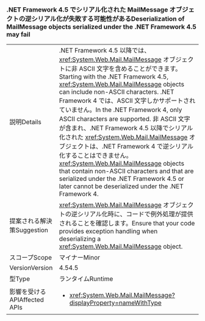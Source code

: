 ### <a name="deserialization-of-mailmessage-objects-serialized-under-the-net-framework-45-may-fail"></a><span data-ttu-id="e2739-101">.NET Framework 4.5 でシリアル化された MailMessage オブジェクトの逆シリアル化が失敗する可能性がある</span><span class="sxs-lookup"><span data-stu-id="e2739-101">Deserialization of MailMessage objects serialized under the .NET Framework 4.5 may fail</span></span>

|   |   |
|---|---|
|<span data-ttu-id="e2739-102">説明</span><span class="sxs-lookup"><span data-stu-id="e2739-102">Details</span></span>|<span data-ttu-id="e2739-103">.NET Framework 4.5 以降では、<xref:System.Web.Mail.MailMessage> オブジェクトに非 ASCII 文字を含めることができます。</span><span class="sxs-lookup"><span data-stu-id="e2739-103">Starting with the .NET Framework 4.5, <xref:System.Web.Mail.MailMessage> objects can include non-ASCII characters.</span></span> <span data-ttu-id="e2739-104">.NET Framework 4 では、ASCII 文字しかサポートされていません。</span><span class="sxs-lookup"><span data-stu-id="e2739-104">In the .NET Framework 4, only ASCII characters are supported.</span></span> <span data-ttu-id="e2739-105">非 ASCII 文字が含まれ、.NET Framework 4.5 以降でシリアル化された <xref:System.Web.Mail.MailMessage> オブジェクトは、.NET Framework 4 で逆シリアル化することはできません。</span><span class="sxs-lookup"><span data-stu-id="e2739-105"><xref:System.Web.Mail.MailMessage> objects that contain non-ASCII characters and that are serialized under the .NET Framework 4.5 or later cannot be deserialized under the .NET Framework 4.</span></span>|
|<span data-ttu-id="e2739-106">提案される解決策</span><span class="sxs-lookup"><span data-stu-id="e2739-106">Suggestion</span></span>|<span data-ttu-id="e2739-107"><xref:System.Web.Mail.MailMessage> オブジェクトの逆シリアル化時に、コードで例外処理が提供されることを確認します。</span><span class="sxs-lookup"><span data-stu-id="e2739-107">Ensure that your code provides exception handling when deserializing a <xref:System.Web.Mail.MailMessage> object.</span></span>|
|<span data-ttu-id="e2739-108">スコープ</span><span class="sxs-lookup"><span data-stu-id="e2739-108">Scope</span></span>|<span data-ttu-id="e2739-109">マイナー</span><span class="sxs-lookup"><span data-stu-id="e2739-109">Minor</span></span>|
|<span data-ttu-id="e2739-110">Version</span><span class="sxs-lookup"><span data-stu-id="e2739-110">Version</span></span>|<span data-ttu-id="e2739-111">4.5</span><span class="sxs-lookup"><span data-stu-id="e2739-111">4.5</span></span>|
|<span data-ttu-id="e2739-112">型</span><span class="sxs-lookup"><span data-stu-id="e2739-112">Type</span></span>|<span data-ttu-id="e2739-113">ランタイム</span><span class="sxs-lookup"><span data-stu-id="e2739-113">Runtime</span></span>|
|<span data-ttu-id="e2739-114">影響を受ける API</span><span class="sxs-lookup"><span data-stu-id="e2739-114">Affected APIs</span></span>|<ul><li><xref:System.Web.Mail.MailMessage?displayProperty=nameWithType></li></ul>|

